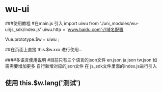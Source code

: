 # wu-ui
###使用教程
#在main.js 引入  import uiwu from './uni_modules/wu-ui/js_sdk/index.js'
uiwu.http = 'www.baidu.com';//域名配置

Vue.prototype.$w = uiwu ;

##在页面上直接  this.$w.xxx  进行使用...

####多语言使用说明 
#目前只有三个语言的json文件  en.json   ja.json   tw.json  如需需要增加更多 自行新增对应的json文件  在 js_sdk文件里面的index.js进行引入 
##  使用  this.$w.lang('测试')
